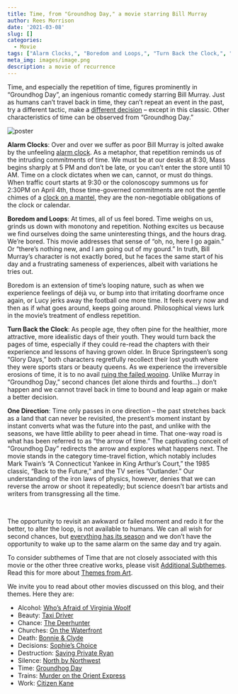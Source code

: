 ```yaml
---
title: Time, from "Groundhog Day," a movie starring Bill Murray
author: Rees Morrison
date: '2021-03-08'
slug: []
categories:
  - Movie
tags: ["Alarm Clocks,", "Boredom and Loops,", "Turn Back the Clock,", "One Direction", ]
meta_img: images/image.png
description: a movie of recurrence
---
```


Time, and especially the repetition of time, figures prominently in “Groundhog Day”, an ingenious romantic comedy starring Bill Murray.  Just as humans can’t travel back in time, they can’t repeat an event in the past, try a different tactic, make a [different decision](https://themesfromart.com/post/2021-02-10-decisions-a-wider-angle-view/decisionswiderangle/) – except in this classic. Other characteristics of time can be observed from “Groundhog Day.”

<!--more-->

![poster](/media/TimeGroundhogDay.jpg)

**Alarm Clocks**:  Over and over we suffer as poor Bill Murray is jolted awake by the unfeeling [alarm clock](https://youtu.be/vUi1PdYn5nk).  As a metaphor, that repetition reminds us of the intruding commitments of time.  We must be at our desks at 8:30, Mass begins sharply at 5 PM and don’t be late, or you can’t enter the store until 10 AM.  Time on a clock dictates when we can, cannot, or must do things.  When traffic court starts at 9:30 or the colonoscopy summons us for 2:30PM on April 4th, those time-governed commitments are not the gentle chimes of a [clock on a mantel](https://themesfromart.com/post/2021-03-08-time-from-the-bellili-family-by-edgar-degas/timebellili/), they are the non-negotiable obligations of the clock or calendar.

**Boredom and Loops**:  At times, all of us feel bored.  Time weighs on us, grinds us down with monotony and repetition.  Nothing excites us because we find ourselves doing the same uninteresting things, and the hours drag.  We’re bored.  This movie addresses that sense of “oh, no, here I go again.”  Or “there’s nothing new, and I am going out of my gourd.”  In truth, Bill Murray’s character is not exactly bored, but he faces the same start of his day and a frustrating sameness of experiences, albeit with variations he tries out.  

Boredom is an extension of time’s looping nature, such as when we experience feelings of déjà vu, or bump into that irritating doorframe once again, or Lucy jerks away the football one more time.  It feels every now and then as if what goes around, keeps going around.  Philosophical views lurk in the movie’s treatment of endless repetition.

**Turn Back the Clock**:  As people age, they often pine for the healthier, more attractive, more idealistic days of their youth. They would turn back the pages of time, especially if they could re-read the chapters with their experience and lessons of having grown older.  In Bruce Springsteen’s song “Glory Days,” both characters regretfully recollect their lost youth where they were sports stars or beauty queens.  As we experience the irreversible erosions of time, it is to no avail [ruing the failed wooing](https://themesfromart.com/post/2021-03-08-time-to-his-coy-mistress-by-andrew-marvell/timecoy/).  Unlike Murray in “Groundhog Day,” second chances (let alone thirds and fourths…) don’t happen and we cannot travel back in time to bound and leap again or make a better decision.

**One Direction**:  Time only passes in one direction – the past stretches back as a land that can never be revisited, the present’s moment instant by instant converts what was the future into the past, and unlike with the seasons, we have little ability to peer ahead in time.  That one-way road is what has been referred to as “the arrow of time.”  The captivating conceit of “Groundhog Day” redirects the arrow and explores what happens next.  The movie stands in the category time-travel fiction, which notably includes Mark Twain’s “A Connecticut Yankee in King Arthur’s Court,” the 1985 classic, “Back to the Future,” and the TV series “Outlander.”  Our understanding of the iron laws of physics, however, denies that we can reverse the arrow or shoot it repeatedly; but science doesn’t bar artists and writers from transgressing all the time. 

&nbsp; 

The opportunity to revisit an awkward or failed moment and redo it for the better, to alter the loop,  is not available to humans.  We can all wish for second chances, but [everything has its season](https://themesfromart.com/post/2021-03-08-time-from-turn-turn-turn-by-the-byrds/timeturnturn/) and we don’t have the opportunity to wake up to the same alarm on the same day and try again.  


To consider subthemes of Time that are not closely associated with this movie or the other three creative works, please visit [Additional Subthemes](https://themesfromart.com/post/2021-03-09-time-additional/timeadditional/).   Read this for more about [Themes from Art](http://bit.ly/3sRXopI).

We invite you to read about other movies discussed on this blog, and their themes.  Here they are: 

* Alcohol: [Who’s Afraid of Virginia Woolf](https://themesfromart.com/post/2021-02-03-alcohol-woolf-nichols/alcoholwoolfnichols/)
* Beauty: [Taxi Driver](https://themesfromart.com/post/2021-04-21-beauty-taxi-driver-a-movie-with-robert-de-niro-and-cybill-shepherd/beautytaxi/)
* Chance: [The Deerhunter](https://themesfromart.com/post/2021-03-14-chancewinner/chancewinner/)
* Churches: [On the Waterfront](https://themesfromart.com/post/2021-05-21-churches-from-on-the-waterfront-a-movie-with-marlon-brando/churcheswaterfront/)
* Death: [Bonnie & Clyde](https://themesfromart.com/post/2021-05-03-death-from-bonnie-clyde-a-movie-starring-warren-beatty-and-faye-dunaway/deathbonnie/)
* Decisions: [Sophie’s Choice](https://themesfromart.com/post/2021-02-08-decisions-sophie-s-choice-with-meryl-streep/decisionssophies/)
* Destruction: [Saving Private Ryan](https://themesfromart.com/post/2021-02-18-destruction-saving-private-ryan-a-movie-by-steven-spielberg/destructionsaving/)
* Silence: [North by Northwest](https://themesfromart.com/post/silencenorthwest/)
* Time: [Groundhog Day](https://themesfromart.com/post/2021-03-08-time-from-groundhog-day-starring-bill-murray/timegroundhog/)
* Trains: [Murder on the Orient Express](https://themesfromart.com/post/2021-05-10-trains-from-murder-on-the-orient-express-a-movie-directed-by-sidney-lumet/trainsorient/)   
* Work: [Citizen Kane](https://themesfromart.com/post/2021-02-26-workkane/workkane/)


